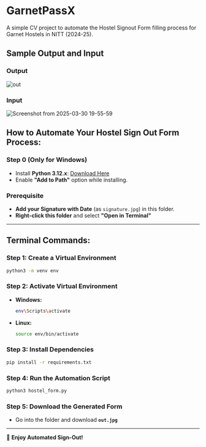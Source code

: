 # GarnetPassX
A simple CV project to automate the Hostel Signout Form filling process for Garnet Hostels in NITT (2024-25).

## Sample Output and Input
### Output
![out](https://github.com/user-attachments/assets/4b38d947-86a8-4d52-8ba4-7550090997ea)

### Input
![Screenshot from 2025-03-30 19-55-59](https://github.com/user-attachments/assets/9024eded-e932-4e8d-8acc-83e701c18457)


## How to Automate Your Hostel Sign Out Form Process:

### Step 0 (Only for Windows)  
- Install **Python 3.12.x**: [Download Here](https://www.python.org/downloads/release/python-3129/)  
- Enable **"Add to Path"** option while installing.  

### Prerequisite  
- **Add your Signature with Date** (as `signature.jpg`) in this folder.
- **Right-click this folder** and select **"Open in Terminal"**  

---

## Terminal Commands:

### Step 1: Create a Virtual Environment  
```sh
python3 -m venv env
```

### Step 2: Activate Virtual Environment  
- **Windows:**  
  ```sh
  env\Scripts\activate
  ```
- **Linux:**  
  ```sh
  source env/bin/activate
  ```

### Step 3: Install Dependencies  
```sh
pip install -r requirements.txt
```

### Step 4: Run the Automation Script  
```sh
python3 hostel_form.py
```

### Step 5: Download the Generated Form  
- Go into the folder and download **`out.jpg`**
---

🚀 **Enjoy Automated Sign-Out!**
